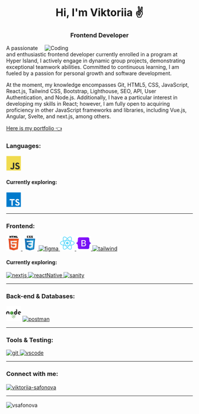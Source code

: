 <h1 align="center">Hi, I'm Viktoriia ✌️</h1>
<h3 align="center">Frontend Developer</h3>
<img align="right" alt="Coding" width="400" src="https://media.tenor.com/PP9v7VIs6R4AAAAd/scaler-create-impact.gif">
<p>
A passionate and enthusiastic frontend developer currently enrolled in a program at Hyper Island, I actively engage in dynamic group projects, demonstrating exceptional teamwork abilities. 
Committed to continuous learning, I am fueled by a passion for personal growth and software development.
</p>
<p> At the moment, my knowledge encompasses Git, HTML5, CSS, JavaScript, React.js, Tailwind CSS, Bootstrap, Lighthouse, SEO, API, User Authentication, and Node.js.
 Additionally, I have a particular interest in developing my skills in React; however, I am fully open to acquiring proficiency in other JavaScript frameworks and libraries, including Vue.js, Angular, Svelte, and next.js, among others.
</p>
<a href= "https://vsafonova-portfolio.netlify.app/" target="_blank" >Here is my portfolio 👈</a>

<h3 align="left">Languages:</h3>
<div align="left">
  <a href="https://developer.mozilla.org/en-US/docs/Web/JavaScript" target="_blank" rel="noreferrer"> <img src="https://raw.githubusercontent.com/devicons/devicon/master/icons/javascript/javascript-original.svg" alt="javascript" width="40" height="40"/> </a> 
  <h4>Currently exploring:</h4>
  <a href="https://www.typescriptlang.org/" target="_blank" rel="noreferrer"> <img src="https://raw.githubusercontent.com/devicons/devicon/master/icons/typescript/typescript-original.svg" alt="typescript" width="40" height="40"/> </a>
</div>
<hr>

<h3 align="left">Frontend:</h3>
<div align="left">
  <a href="https://developer.mozilla.org/en-US/docs/Web/HTML" target="_blank" rel="noreferrer"> <img src="https://raw.githubusercontent.com/devicons/devicon/master/icons/html5/html5-original-wordmark.svg" alt="html5" width="40" height="40"/> </a> 
  <a href="https://developer.mozilla.org/en-US/docs/Web/CSS" target="_blank" rel="noreferrer"> <img src="https://raw.githubusercontent.com/devicons/devicon/master/icons/css3/css3-original-wordmark.svg" alt="css3" width="40" height="40"/> </a>
  <a href="https://www.figma.com" target="_blank" rel="noreferrer"> <img src="https://www.vectorlogo.zone/logos/figma/figma-icon.svg" alt="figma" width="40" height="40"/> </a>
   <a href="https://react.dev" target="_blank" rel="noreferrer"> <img src="https://raw.githubusercontent.com/devicons/devicon/master/icons/react/react-original.svg" alt="react" width="40" height="40"/> </a>
   <a href="https://getbootstrap.com" target="_blank" rel="noreferrer"> <img src="https://raw.githubusercontent.com/devicons/devicon/master/icons/bootstrap/bootstrap-original.svg" alt="bootstrap" width="40" height="40"/> </a>
  <a href="https://tailwindcss.com" target="_blank" rel="noreferrer"> <img src="https://www.vectorlogo.zone/logos/tailwindcss/tailwindcss-icon.svg" alt="tailwind" width="40" height="40"/> </a>
 <h4>Currently exploring:</h4>
 <a href="https://nextjs.org" target="_blank" rel="noreferrer"> <img src="https://www.vectorlogo.zone/logos/nextjs/nextjs-icon.svg" alt="nextjs" width="40" height="40"/> </a>
 <a href="https://reactnative.dev" target="_blank" rel="noreferrer"> <img src="https://upload.vectorlogo.zone/logos/reactnativedev/images/199b2976-954e-4e42-8d79-12a784e2cdf9.svg" alt="reactNative" width="40" height="40"/> </a>
 <a href="https://www.sanity.io" target="_blank" rel="noreferrer"> <img src="https://upload.wikimedia.org/wikipedia/commons/9/95/Sanity-square-logo.png" alt="sanity" width="40" height="40"/> </a>
</div>
<hr>

<h3 align="left">Back-end & Databases:</h3>
<div align="left">
  <a href="https://nodejs.org" target="_blank" rel="noreferrer"> <img src="https://raw.githubusercontent.com/devicons/devicon/master/icons/nodejs/nodejs-original-wordmark.svg" alt="nodejs" width="40" height="40"/></a> 
   <a href="https://postman.com" target="_blank" rel="noreferrer"> <img src="https://www.vectorlogo.zone/logos/getpostman/getpostman-icon.svg" alt="postman" width="40" height="40"/>   
 </a> 
</div>
<hr>

<h3 align="left">Tools & Testing:</h3>
<div align="left"> 
  <a href="https://git-scm.com/" target="_blank" rel="noreferrer"> <img src="https://www.vectorlogo.zone/logos/git-scm/git-scm-icon.svg" alt="git" width="40" height="40"/> </a> 
  <a href="https://code.visualstudio.com/" target="_blank" rel="noreferrer"> <img src="https://github.com/detain/svg-logos/blob/master/svg/v/visual-studio-code-1.svg" alt="vscode" width="40" height="40"/> </a> 
</div>
<hr>

<h3 align="left">Connect with me:</h3>
<div align="left">
<a href="https://www.linkedin.com/in/viktoriia-safonova-a399291a3/" target="_blank"><img align="center" src="https://raw.githubusercontent.com/rahuldkjain/github-profile-readme-generator/master/src/images/icons/Social/linked-in-alt.svg" alt="viktoriia-safonova" height="30" width="40" /></a>
</div>
<hr>
<div><img align="center" src="https://github-readme-stats.vercel.app/api/top-langs?username=vsafonova&show_icons=true&locale=en&layout=compact" alt="vsafonova" /></div>
